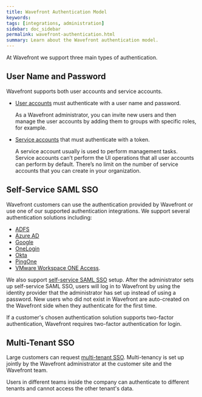```yaml
---
title: Wavefront Authentication Model
keywords:
tags: [integrations, administration]
sidebar: doc_sidebar
permalink: wavefront-authentication.html
summary: Learn about the Wavefront authentication model.
---
```


At Wavefront we support three main types of authentication.

## User Name and Password

Wavefront supports both user accounts and service accounts.

* [User accounts](user-accounts.html) must authenticate with a user name and password.

  As a Wavefront administrator, you can invite new users and then manage the user accounts by adding them to groups with specific roles, for example.

* [Service accounts](service-accounts.html) that must authenticate with a token. 

  A service account usually is used to perform management tasks. Service accounts can’t perform the UI operations that all user accounts can perform by default. There’s no limit on the number of service accounts that you can create in your organization.

## Self-Service SAML SSO

Wavefront customers can use the authentication provided by Wavefront or use one of our supported authentication integrations. We support several authentication solutions including:

* [ADFS](adfs.html)
* [Azure AD](azure_ad.html)
* [Google](google.html)
* [OneLogin](onelogin.html)
* [Okta](okta.html)
* [PingOne](pingone.html)
* [VMware Workspace ONE Access](workspace-one.html).

We also support [self-service SAML SSO](auth_self_service_sso.html) setup. After the administrator sets up self-service SAML SSO, users will log in to Wavefront by using the identity provider that the administrator has set up instead of using a password. New users who did not exist in Wavefront are auto-created on the Wavefront side when they authenticate for the first time.

If a customer's chosen authentication solution supports two-factor authentication, Wavefront requires two-factor authentication for login.

## Multi-Tenant SSO

Large customers can request [multi-tenant SSO](authentication.html#multi-tenant-authentication). Multi-tenancy is set up jointly by the Wavefront administrator at the customer site and the Wavefront team.

Users in different teams inside the company can authenticate to different tenants and cannot access the other tenant's data.
